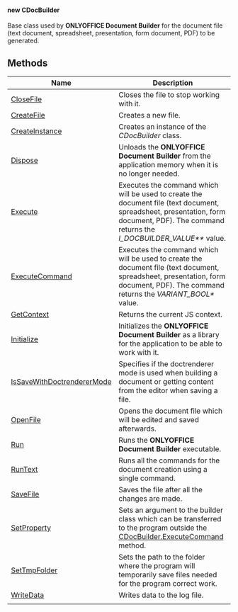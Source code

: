 #### new CDocBuilder

Base class used by **ONLYOFFICE Document Builder** for the document file (text document, spreadsheet, presentation, form document, PDF) to be generated.

## Methods

| Name                                                                                                  | Description                                                                                                                                                                                     |
| ----------------------------------------------------------------------------------------------------- | ----------------------------------------------------------------------------------------------------------------------------------------------------------------------------------------------- |
| [CloseFile](../CDocBuilder/CloseFile/index.md)                                                        | Closes the file to stop working with it.                                                                                                                                                        |
| [CreateFile](../CDocBuilder/CreateFile/index.md)                                                      | Creates a new file.                                                                                                                                                                             |
| [CreateInstance](../CDocBuilder/CreateInstance/index.md)                                              | Creates an instance of the *CDocBuilder* class.                                                                                                                                                 |
| [Dispose](../CDocBuilder/Dispose/index.md)                                                            | Unloads the **ONLYOFFICE Document Builder** from the application memory when it is no longer needed.                                                                                            |
| [Execute](../CDocBuilder/Execute/index.md)                                                            | Executes the command which will be used to create the document file (text document, spreadsheet, presentation, form document, PDF). The command returns the *I\_DOCBUILDER\_VALUE\*\** value.   |
| [ExecuteCommand](../CDocBuilder/ExecuteCommand/index.md)                                              | Executes the command which will be used to create the document file (text document, spreadsheet, presentation, form document, PDF). The command returns the *VARIANT\_BOOL\** value.            |
| [GetContext](../CDocBuilder/GetContext/index.md)                                                      | Returns the current JS context.                                                                                                                                                                 |
| [Initialize](../CDocBuilder/Initialize/index.md)                                                      | Initializes the **ONLYOFFICE Document Builder** as a library for the application to be able to work with it.                                                                                    |
| [IsSaveWithDoctrendererMode](../CDocBuilder/IsSaveWithDoctrendererMode/index.md)                      | Specifies if the doctrenderer mode is used when building a document or getting content from the editor when saving a file.                                                                      |
| [OpenFile](../CDocBuilder/OpenFile/index.md)                                                          | Opens the document file which will be edited and saved afterwards.                                                                                                                              |
| [Run](../CDocBuilder/Run/index.md)                                                                    | Runs the **ONLYOFFICE Document Builder** executable.                                                                                                                                            |
| [RunText](../CDocBuilder/RunText/index.md)                                                            | Runs all the commands for the document creation using a single command.                                                                                                                         |
| [SaveFile](../CDocBuilder/SaveFile/index.md)                                                          | Saves the file after all the changes are made.                                                                                                                                                  |
| [SetProperty](../CDocBuilder/SetProperty/index.md)                                                    | Sets an argument to the builder class which can be transferred to the program outside the [CDocBuilder.ExecuteCommand](../CDocBuilder/ExecuteCommand/index.md) method.                         |
| [SetTmpFolder](../CDocBuilder/SetTmpFolder/index.md)                                                  | Sets the path to the folder where the program will temporarily save files needed for the program correct work.                                                                                  |
| [WriteData](../CDocBuilder/WriteData/index.md)                                                        | Writes data to the log file.                                                                                                                                                                    |
                                                 |
